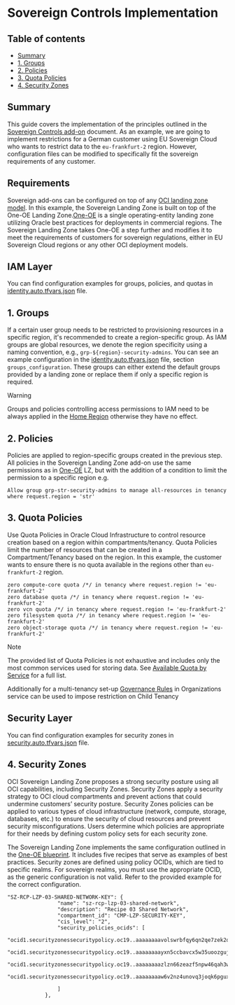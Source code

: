 # Sovereign Controls Implementation <!-- omit from toc -->

## Table of contents <!-- omit from toc -->
- [Summary](#summary)
- [1. Groups](#1-groups)
- [2. Policies](#2-policies)
- [3. Quota Policies](#3-quota-policies)
- [4. Security Zones](#3-security-zones)

## Summary
This guide covers the implementation of the principles outlined in the [Sovereign Controls add-on](./readme.md) document. As an example, we are going to implement restrictions for a German customer using EU Sovereign Cloud who wants to restrict data to the `eu-frankfurt-2` region. However, configuration files can be modified to specifically fit the sovereign requirements of any customer.

## Requirements
Sovereign add-ons can be configured on top of any [OCI landing zone model](https://blogs.oracle.com/cloud-infrastructure/post/new-standardized-oci-landing-zones-framework). In this example, the Sovereign Landing Zone is built on top of the One-OE Landing Zone.[One-OE](../../blueprints/one-oe/) is a single operating-entity landing zone utilizing Oracle best practices for deployments in commercial regions. The Sovereign Landing Zone takes One-OE a step further and modifies it to meet the requirements of customers for sovereign regulations, either in EU Sovereign Cloud regions or any other OCI deployment models.

## IAM Layer
You can find configuration examples for groups, policies, and quotas in [identity.auto.tfvars.json](./identity_svrgn.auto.tfvars.json) file.

## 1. Groups
If a certain user group needs to be restricted to provisioning resources in a specific region, it's recommended to create a region-specific group. As IAM groups are global resources, we denote the region specificity using a naming convention, e.g., `grp-${region}-security-admins`. You can see an example configuration in the [identity.auto.tfvars.json](./identity.auto.tfvars.json) file, section `groups_configuration`. These groups can either extend the default groups provided by a landing zone or replace them if only a specific region is required.

> [!WARNING]
> Groups and policies controlling access permissions to IAM need to be always applied in the [Home Region](https://docs.oracle.com/en-us/iaas/Content/Identity/Tasks/managingregions.htm#The) otherwise they have no effect.

## 2. Policies
Policies are applied to region-specific groups created in the previous step. All policies in the Sovereign Landing Zone add-on use the same permissions as in [One-OE](../../blueprints/one-oe) LZ, but with the addition of a condition to limit the permission to a specific region e.g.
```
Allow group grp-str-security-admins to manage all-resources in tenancy where request.region = 'str'
```

## 3. Quota Policies
Use Quota Policies in Oracle Cloud Infrastructure to control resource creation based on a region within compartments/tenancy. Quota Policies limit the number of resources that can be created in a Compartment/Tenancy based on the region. In this example, the customer wants to ensure there is no quota available in the regions other than `eu-frankfurt-2` region.
```
zero compute-core quota /*/ in tenancy where request.region != 'eu-frankfurt-2'
zero database quota /*/ in tenancy where request.region != 'eu-frankfurt-2'
zero vcn quota /*/ in tenancy where request.region != 'eu-frankfurt-2'
zero filesystem quota /*/ in tenancy where request.region != 'eu-frankfurt-2'
zero object-storage quota /*/ in tenancy where request.region != 'eu-frankfurt-2'
```

> [!NOTE]
> The provided list of Quota Policies is not exhaustive and includes only the most common services used for storing data. See [Available Quota by Service](https://docs.oracle.com/en-us/iaas/Content/Quotas/Concepts/resourcequotas_topic-Available_Quotas_by_Service.htm) for a full list.

Additionally for a multi-tenancy set-up [Governance Rules](https://docs.oracle.com/en-us/iaas/Content/General/Concepts/organization_management_overview.htm#governance_rules) in Organizations service can be used to impose restriction on Child Tenancy

## Security Layer

You can find configuration examples for security zones in [security.auto.tfvars.json](./security_svrgn.auto.tfvars.json) file.

## 4. Security Zones
OCI Sovereign Landing Zone proposes a strong security posture using all OCI capabilities, including Security Zones. Security Zones apply a security strategy to OCI cloud compartments and prevent actions that could undermine customers’ security posture. Security Zones policies can be applied to various types of cloud infrastructure (network, compute, storage, databases, etc.) to ensure the security of cloud resources and prevent security misconfigurations. Users determine which policies are appropriate for their needs by defining custom policy sets for each security zone.

The Sovereign Landing Zone implements the same configuration outlined in the [One-OE blueprint](https://github.com/oci-landing-zones/oci-landing-zone-operating-entities/tree/master/blueprints/one-oe/design). It includes five recipes that serve as examples of best practices. Security zones are defined using policy OCIDs, which are tied to specific realms. For sovereign realms, you must use the appropriate OCID, as the generic configuration is not valid. Refer to the provided example for the correct configuration.
```
"SZ-RCP-LZP-03-SHARED-NETWORK-KEY": {
                "name": "sz-rcp-lzp-03-shared-network",
                "description": "Recipe 03 Shared Network",
                "compartment_id": "CMP-LZP-SECURITY-KEY",
                "cis_level": "2",
                "security_policies_ocids": [
                    "ocid1.securityzonessecuritypolicy.oc19..aaaaaaaavolswrbfqy6qn2qe7zek2dumml6pbmyzv47q6jfwdatrywmqumba",
                    "ocid1.securityzonessecuritypolicy.oc19..aaaaaaaayxn5ccbavcx5w35uoozguju5zlovvtbnuvnrduxpdp3vsho33lba",
                    "ocid1.securityzonessecuritypolicy.oc19..aaaaaaaazlzn66zeazf5npw46qah3wlqpfrugv7w4tjbomit2msr43stidga",
                    "ocid1.securityzonessecuritypolicy.oc19..aaaaaaaaw6v2nz4unovq3joqk6pguxpaqriws2vzd7gvpldgai47tl72wseq"

                ]
            },
```
